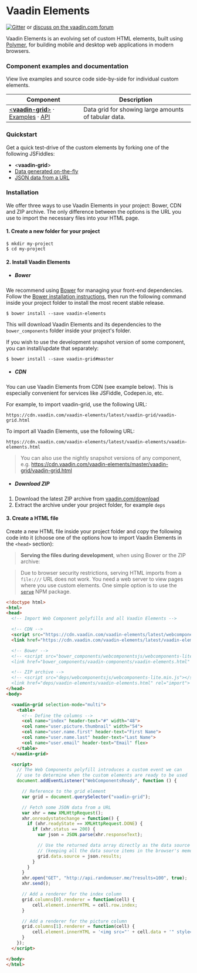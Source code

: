 # Vaadin Elements

[![Gitter](https://badges.gitter.im/Join%20Chat.svg)](https://gitter.im/vaadin/vaadin-elements?utm_source=badge&utm_medium=badge&utm_campaign=pr-badge) or [discuss on the vaadin.com forum](https://vaadin.com/forum/#!/category/9848927/)

Vaadin Elements is an evolving set of custom HTML elements, built using [Polymer](https://www.polymer-project.org), for building mobile and desktop web applications in modern browsers.

### Component examples and documentation

View live examples and source code side-by-side for individual custom elements.

| Component | Description |
| --- | --- |
| [<**vaadin-grid**>](https://github.com/vaadin/vaadin-grid) &middot; [Examples](https://cdn.vaadin.com/vaadin-elements/latest/vaadin-grid/demo/) &middot; [API](https://cdn.vaadin.com/vaadin-elements/latest/vaadin-elements/apidoc/#vaadin-grid) | Data grid for showing large amounts of tabular data. |


### Quickstart

 Get a quick test-drive of the custom elements by forking one of the following JSFiddles:

- &lt;**vaadin-grid**&gt;
 - [Data generated on-the-fly](http://jsfiddle.net/jounik/tvk1235r/)
 - [JSON data from a URL](http://jsfiddle.net/jounik/tLour4gv/)

### Installation

We offer three ways to use Vaadin Elements in your project: Bower, CDN and ZIP archive. The only difference between the options is the URL you use to import the necessary files into your HTML page.

#### 1. Create a new folder for your project

 ```shell
 $ mkdir my-project
 $ cd my-project
 ```

#### 2. Install Vaadin Elements

- ##### Bower

 We recommend using [Bower](http://bower.io) for managing your front-end dependencies. Follow the [Bower installation instructions](http://bower.io/#install-bower), then run the following command inside your project folder to install the most recent stable release.

 ```shell
 $ bower install --save vaadin-elements
 ```

 This will download Vaadin Elements and its dependencies to the `bower_components` folder inside your project's folder.
 
 If you wish to use the development snapshot version of some component, you can install/update that separately:
 
 ```shell
 $ bower install --save vaadin-grid#master
 ```

- ##### CDN

 You can use Vaadin Elements from CDN (see example below). This is especially convenient for services like JSFiddle, Codepen.io, etc.

 For example, to import vaadin-grid, use the following URL:

   `https://cdn.vaadin.com/vaadin-elements/latest/vaadin-grid/vaadin-grid.html`

 To import all Vaadin Elements, use the following URL:

   `https://cdn.vaadin.com/vaadin-elements/latest/vaadin-elements/vaadin-elements.html`

 > You can also use the nightly snapshot versions of any component, e.g. https://cdn.vaadin.com/vaadin-elements/master/vaadin-grid/vaadin-grid.html


- ##### Download ZIP

 1. Download the latest ZIP archive from [vaadin.com/download](https://vaadin.com/download#elements)
 2. Extract the archive under your project folder, for example `deps`

#### 3. Create a HTML file

 Create a new HTML file inside your project folder and copy the following code into it (choose one of the options how to import Vaadin Elements in the `<head>` section):

 > **Serving the files during development**, when using Bower or the ZIP archive:

 > Due to browser security restrictions, serving HTML imports from a `file:///` URL does not work. You need a web server to view pages where you use custom elements. One simple option is to use the [`serve`](https://www.npmjs.com/package/serve) NPM package.

  ```html
<!doctype html>
<html>
  <head>
    <!-- Import Web Component polyfills and all Vaadin Elements -->

    <!-- CDN -->
    <script src="https://cdn.vaadin.com/vaadin-elements/latest/webcomponentsjs/webcomponents-lite.min.js"></script>
    <link href="https://cdn.vaadin.com/vaadin-elements/latest/vaadin-elements/vaadin-elements.html" rel="import">

    <!-- Bower -->
    <!-- <script src="bower_components/webcomponentsjs/webcomponents-lite.min.js"></script>
    <link href="bower_components/vaadin-components/vaadin-elements.html" rel="import"> -->

    <!-- ZIP archive -->
    <!-- <script src="deps/webcomponentsjs/webcomponents-lite.min.js"></script>
    <link href="deps/vaadin-elements/vaadin-elements.html" rel="import"> -->
  </head>
  <body>

    <vaadin-grid selection-mode="multi">
      <table>
        <!-- Define the columns -->
        <col name="index" header-text="#" width="48">
        <col name="user.picture.thumbnail" width="54">
        <col name="user.name.first" header-text="First Name">
        <col name="user.name.last" header-text="Last Name">
        <col name="user.email" header-text="Email" flex>
      </table>
    </vaadin-grid>

    <script>
      // The Web Components polyfill introduces a custom event we can
      // use to determine when the custom elements are ready to be used
      document.addEventListener("WebComponentsReady", function () {

        // Reference to the grid element
        var grid = document.querySelector("vaadin-grid");

        // Fetch some JSON data from a URL
        var xhr = new XMLHttpRequest();
        xhr.onreadystatechange = function() {
          if (xhr.readyState == XMLHttpRequest.DONE) {
            if (xhr.status == 200) {
              var json = JSON.parse(xhr.responseText);

              // Use the returned data array directly as the data source
              // (keeping all the data source items in the browser's memory)
              grid.data.source = json.results;
            }
          }
        }
        xhr.open("GET", "http://api.randomuser.me/?results=100", true);
        xhr.send();

        // Add a renderer for the index column
        grid.columns[0].renderer = function(cell) {
            cell.element.innerHTML = cell.row.index;
        }

        // Add a renderer for the picture column
        grid.columns[1].renderer = function(cell) {
            cell.element.innerHTML = '<img src="' + cell.data + '" style="width: 24px;">';
        }
      });
    </script>

  </body>
</html>
  ```
